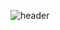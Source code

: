 ![header](https://capsule-render.vercel.app/api?type=Waving&text=Hello+I'm+Eunchong+Kim!&fontSize=40&fontAlign=30&fontAlignY=30&fontColor=8181F7&desc=Frontend+Engineer&descAlign=12)
